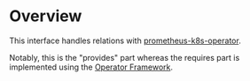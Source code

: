 # Overview

This interface handles relations with [prometheus-k8s-operator][p-k-o].

Notably, this is the "provides" part whereas the requires part is
implemented using the [Operator Framework][o-f].

<!-- LINKS -->

[p-k-o]: https://github.com/canonical/prometheus-k8s-operator
[o-f]: https://github.com/canonical/operator
